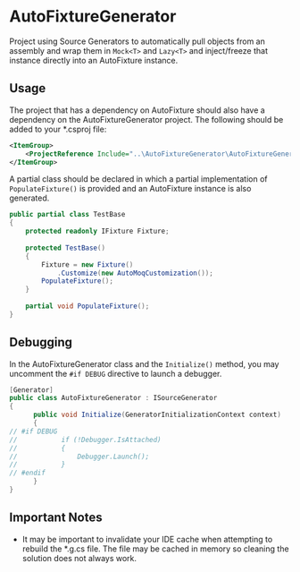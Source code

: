 
# AutoFixtureGenerator
Project using Source Generators to automatically pull objects from an assembly and wrap them in `Mock<T>` and `Lazy<T>` and inject/freeze that instance directly into an AutoFixture instance.



## Usage
The project that has a dependency on AutoFixture should also have a dependency on the AutoFixtureGenerator project. The following should be added to your *.csproj file:
```xml
<ItemGroup>
	<ProjectReference Include="..\AutoFixtureGenerator\AutoFixtureGenerator.csproj" OutputItemType="Analyzer" ReferenceOutputAssembly="true" />
</ItemGroup>
```
A partial class should be declared in which a partial implementation of `PopulateFixture()` is provided and an AutoFixture instance is also generated.

```csharp
public partial class TestBase  
{  
    protected readonly IFixture Fixture;  
  
    protected TestBase()  
    {  
        Fixture = new Fixture()  
            .Customize(new AutoMoqCustomization());  
        PopulateFixture();  
    }  
  
    partial void PopulateFixture();  
}
```

## Debugging
In the AutoFixtureGenerator class and the `Initialize()` method, you may uncomment the `#if DEBUG` directive to launch a debugger.
```csharp
[Generator]  
public class AutoFixtureGenerator : ISourceGenerator  
{  
      public void Initialize(GeneratorInitializationContext context)  
      {  
// #if DEBUG  
//           if (!Debugger.IsAttached)  
//           {  
//               Debugger.Launch();  
//           }  
// #endif  
      }
}
  ```


## Important Notes
* It may be important to invalidate your IDE cache when attempting to rebuild the *.g.cs file. The file may be cached in memory so cleaning the solution does not always work.